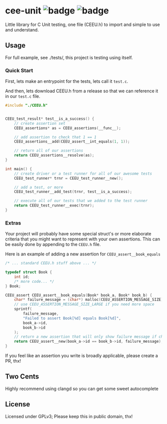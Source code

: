# cee-unit ![badge](https://action-badges.now.sh/jshom/cee-unit?action=ci) ![badge](https://img.shields.io/github/license/jshom/cee-unit)

Little library for C Unit testing, one file (CEEU.h) to import and
simple to use and understand.

## Usage

For full example, see ./tests/, this project is testing using itself.

### Quick Start

First, lets make an entrypoint for the tests, lets call it `test.c`.

And then, lets download CEEU.h from a release so that we can reference it in our `test.c` file.

```c
#include "./CEEU.h"


CEEU_test_result* test__is_a_success() {
    // create assertion set
    CEEU_assertions* as = CEEU_assertions(__func__);

    // add assertion to check that 1 == 1
    CEEU_assertions__add(CEEU_assert__int_equals(1, 1));

    // return all of our assertions
    return CEEU_assertions__resolve(as);
}

int main() {
    // create driver or a test runner for all of our awesome tests
    CEEU_test_runner* trnr = CEEU_test_runner__new();

    // add a test, or more
    CEEU_test_runner__add_test(trnr, test__is_a_success);

    // execute all of our tests that we added to the test runner
    return CEEU_test_runner__exec(trnr);
}
```

### Extras

Your project will probably have some special struct's or more elaborate
criteria that you might want to represent with your own assertions. This can be
easily done by appending to the `CEEU.h` file.

Here is an example of adding a new assertion for `CEEU_assert__book_equals`

```c
/* ... standard CEEU.h stuff above ... */

typedef struct Book {
    int id;
    /* more code... */
} Book;

CEEU_assert CEEU_assert__book_equals(Book* book_a, Book* book_b) {
    char* failure_message = (char*) malloc(CEEU_ASSERTION_MESSAGE_SIZE);
    // use CEEU_ASSERTION_MESSAGE_SIZE_LARGE if you need more space
    sprintf(
        failure_message,
        "Failed to assert Book[%d] equals Book[%d]",
        book_a->id,
        book_b->id
    );
    // return a new assertion that will only show failure message if check if false
    return CEEU_assert__new(book_a->id == book_b->id, failure_message);
}

```

If you feel like an assertion you write is broadly applicable, please create a PR, thx!

## Two Cents

Highly recommend using clangd so you can get some sweet autocomplete

## License

Licensed under GPLv3; Please keep this in public domain, thx!
